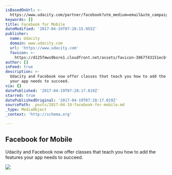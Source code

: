 ```yaml
---
isBasedOnUrl: >-
  https://www.udacity.com/partner/facebook?utm_medium=email&utm_campaign=2017-04-18_fb_iosandandroid_courselaunch&utm_source=blueshift&utm_content=2017-04-18_f8_iosandandroid_courselaunch&bsft_eid=6b0fa837-eea8-450a-ac36-b0917fa083b2&bsft_clkid=8c0b9430-1016-4585-a361-42611432211f&bsft_uid=c40af0e5-a142-49fc-b7c9-e317c20fa804&bsft_mid=00148b17-af32-4934-b514-23c165db3554#design
keywords: []
title: Facebook for Mobile
dateModified: '2017-04-19T07:28:15.955Z'
publisher:
  name: Udacity
  domain: www.udacity.com
  url: 'https://www.udacity.com'
  favicon: >-
    https://d125fmws0bore1.cloudfront.net/assets/favicon-3867f43151ecbff486335ae6a96d17d91d6169d20888131b4681d15b65e1425b.ico
author: []
inFeed: true
description: >-
  Udacity and Facebook now offer classes that teach you how to add the features
  your app needs to succeed.
via: {}
datePublished: '2017-04-19T07:28:17.019Z'
starred: true
datePublishedOriginal: '2017-04-19T07:28:17.019Z'
sourcePath: _posts/2017-04-19-facebook-for-mobile.md
_type: MediaObject
_context: 'http://schema.org'

---
```

<article style=""><h1>Facebook for Mobile</h1><p>Udacity and Facebook now offer classes that teach you how to add the features your app needs to succeed.</p><img src="https://d125fmws0bore1.cloudfront.net/assets/udacity_share-46db4b8faf075a5af5a1070a7fa0ad3639783609ff45f447e4ea467fe3aa9d32.png" /></article>